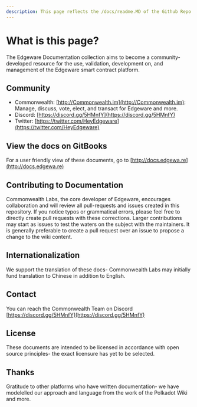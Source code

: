 ```yaml
---
description: This page reflects the /docs/readme.MD of the Github Repo.
---
```


# What is this page?

The Edgeware Documentation collection aims to become a community-developed resource for the use, validation, development on, and management of the Edgeware smart contract platform.

## Community

* Commonwealth: [http://Commonwealth.im](http://Commonwealth.im): Manage, discuss, vote, elect, and transact for Edgeware and more.
* Discord: [https://discord.gg/5HMnfY](https://discord.gg/5HMnfY)
* Twitter: [https://twitter.com/HeyEdgeware](https://twitter.com/HeyEdgeware)

## View the docs on GitBooks

For a user friendly view of these documents, go to [http://docs.edgewa.re](http://docs.edgewa.re)

## Contributing to Documentation

Commonwealth Labs, the core developer of Edgeware, encourages collaboration and will review all pull-requests and issues created in this repository. If you notice typos or grammatical errors, please feel free to directly create pull requests with these corrections. Larger contributions may start as issues to test the waters on the subject with the maintainers. It is generally preferable to create a pull request over an issue to propose a change to the wiki content.

## Internationalization

We support the translation of these docs- Commonwealth Labs may initially fund translation to Chinese in addition to English.

## Contact

You can reach the Commonwealth Team on Discord [https://discord.gg/5HMnfY](https://discord.gg/5HMnfY)

## License

These documents are intended to be licensed in accordance with open source principles- the exact licensure has yet to be selected.

## Thanks

Gratitude to other platforms who have written documentation- we have modelelled our approach and language from the work of the Polkadot Wiki and more.

